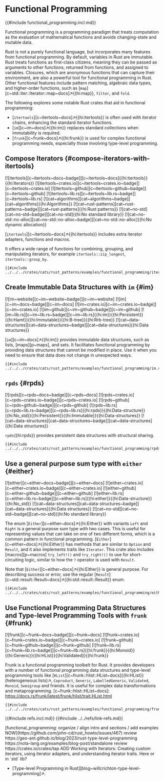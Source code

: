 # Functional Programming

{{#include functional_programming.incl.md}}

Functional programming is a programming paradigm that treats computation as the evaluation of mathematical functions and avoids changing-state and mutable data.

Rust is not a purely functional language, but incorporates many features from functional programming. By default, variables in Rust are immutable. Rust treats functions as first-class citizens, meaning they can be passed as arguments to other functions, returned from functions, and assigned to variables. Closures, which are anonymous functions that can capture their environment, are also a powerful tool for functional programming in Rust. Other functional features include pattern matching, algebraic data types, and higher-order functions, such as [`map`][c~std::iter::Iterator::map~docs]↗{{hi:map}}, `filter`, and `fold`.

The following explores some notable Rust crates that aid in functional programming:

- [`itertools`][c~itertools~docs]↗{{hi:itertools}} is often used with iterator chains, enhancing the standard iterator functions.
- [`im`][c~im~docs]↗{{hi:im}} replaces standard collections when immutability is required.
- [`frunk`][c~frunk~docs]↗{{hi:frunk}} is used for complex functional programming needs, especially those involving type-level programming.

## Compose Iterators {#compose-iterators-with-itertools}

[![itertools][c~itertools~docs~badge]][c~itertools~docs]{{hi:itertools}}{{hi:Iterators}}
[![itertools~crates.io][c~itertools~crates.io~badge]][c~itertools~crates.io]
[![itertools~github][c~itertools~github~badge]][c~itertools~github]
[![itertools~lib.rs][c~itertools~lib.rs~badge]][c~itertools~lib.rs]
[![cat~algorithms][cat~algorithms~badge]][cat~algorithms]{{hi:Algorithms}}
[![cat~rust-patterns][cat~rust-patterns~badge]][cat~rust-patterns]{{hi:Rust patterns}}
[![cat~no-std][cat~no-std~badge]][cat~no-std]{{hi:No standard library}}
[![cat~no-std::no-alloc][cat~no-std::no-alloc~badge]][cat~no-std::no-alloc]{{hi:No dynamic allocation}}

[`itertools`][c~itertools~docs]↗{{hi:itertools}} includes extra iterator adapters, functions and macros.

It offers a wide range of functions for combining, grouping, and manipulating iterators, for example `itertools::zip_longest`, `itertools::group_by`.

```rust,editable
{{#include ../../../crates/cats/rust_patterns/examples/functional_programming/itertools.rs:example}}
```

## Create Immutable Data Structures with `im` {#im}

[![im~website][c~im~website~badge]][c~im~website] [![im][c~im~docs~badge]][c~im~docs] [![im~crates.io][c~im~crates.io~badge]][c~im~crates.io] [![im~github][c~im~github~badge]][c~im~github] [![im~lib.rs][c~im~lib.rs~badge]][c~im~lib.rs]{{hi:im}}{{hi:Persistent}}{{hi:Hamt}}{{hi:Immutable}}{{hi:B-tree}}{{hi:Rrb-tree}} [![cat~data-structures][cat~data-structures~badge]][cat~data-structures]{{hi:Data structures}}

[`im`][c~im~docs]↗{{hi:im}} provides immutable data structures, such as lists, [maps][p~maps], and sets. It facilitates functional programming by providing data structures that cannot be modified in place. Use it when you need to ensure that data does not change in unexpected ways.

```rust,editable
{{#include ../../../crates/cats/rust_patterns/examples/functional_programming/im.rs:example}}
```

## `rpds` {#rpds}

[![rpds][c~rpds~docs~badge]][c~rpds~docs] [![rpds~crates.io][c~rpds~crates.io~badge]][c~rpds~crates.io] [![rpds~github][c~rpds~github~badge]][c~rpds~github] [![rpds~lib.rs][c~rpds~lib.rs~badge]][c~rpds~lib.rs]{{hi:rpds}}{{hi:Data-structure}}{{hi:No_std}}{{hi:Persistent}}{{hi:Immutable}}{{hi:Data-structures}} [![cat~data-structures][cat~data-structures~badge]][cat~data-structures]{{hi:Data structures}}

`rpds`{{hi:rpds}} provides persistent data structures with structural sharing.

```rust,editable
{{#include ../../../crates/cats/rust_patterns/examples/functional_programming/rpds.rs:example}}
```

## Use a general purpose sum type with `either` {#either}

[![either][c~either~docs~badge]][c~either~docs] [![either~crates.io][c~either~crates.io~badge]][c~either~crates.io] [![either~github][c~either~github~badge]][c~either~github] [![either~lib.rs][c~either~lib.rs~badge]][c~either~lib.rs]{{hi:either}}{{hi:Data-structure}}{{hi:No_std}} [![cat~data-structures][cat~data-structures~badge]][cat~data-structures]{{hi:Data structures}} [![cat~no-std][cat~no-std~badge]][cat~no-std]{{hi:No standard library}}

The enum [`Either`][c~either~docs]↗{{hi:Either}} with variants `Left` and `Right` is a general purpose sum type with two cases. This is useful for representing values that can take on one of two different forms, which is a common pattern in functional programming. [`Either`][c~either~docs]↗{{hi:Either}} has methods that are similar to `Option` and `Result`, and it also implements traits like `Iterator`. This crate also includes [macros][p~macros] `try_left!()` and `try_right!()` to use for short-circuiting logic, similar to how the `?` operator is used with `Result`.

Note that [`Either`][c~either~docs]↗{{hi:Either}} is general purpose. For describing success or error, use the regular [`Result`][c~std::result::Result~docs]↗{{hi:std::result::Result}} enum.

```rust,editable
{{#include ../../../crates/cats/rust_patterns/examples/functional_programming/either.rs:example}}
```

## Use Functional Programming Data Structures and Type-level Programming Tools with `frunk` {#frunk}

[![frunk][c~frunk~docs~badge]][c~frunk~docs] [![frunk~crates.io][c~frunk~crates.io~badge]][c~frunk~crates.io] [![frunk~github][c~frunk~github~badge]][c~frunk~github] [![frunk~lib.rs][c~frunk~lib.rs~badge]][c~frunk~lib.rs]{{hi:frunk}}{{hi:Monoid}}{{hi:Generic}}{{hi:HList}}{{hi:Validated}}{{hi:frunk}}

Frunk is a functional programming toolbelt for Rust. It provides developers with a number of functional programming data structures and type-level programming tools like [`HList`][c~frunk::hlist::HList~docs]{{hi:HList}} (heterogeneous lists)↗, `Coproduct`, `Generic`, `LabelledGeneric`, `Validated`, `Monoid`, `Semigroup` and friends. It is useful for complex data transformations and metaprogramming.
[c~frunk::hlist::HList~docs]: https://docs.rs/frunk/latest/frunk/hlist/trait.HList.html

```rust,editable
{{#include ../../../crates/cats/rust_patterns/examples/functional_programming/frunk.rs:example}}
```

{{#include refs.incl.md}}
{{#include ../../refs/link-refs.md}}

<div class="hidden">
[functional_programming: organize / align intro and sections / add examples NOW](https://github.com/john-cd/rust_howto/issues/467)
review https://geo-ant.github.io/blog/2023/rust-type-level-programming
https://nota-lang.org/examples/blog-post/standalone
review https://crates.io/crates/tap
ADD Working with Iterators: Creating custom iterators, using iterator adapters, and understanding iterator traits. Here or in `std` lib?

- [Type-level Programming in Rust][blog~willcrichton-type-level-programming]↗.

</div>
